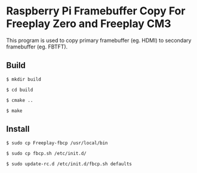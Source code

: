 Raspberry Pi Framebuffer Copy For Freeplay Zero and Freeplay CM3
================================================================

This program is used to copy primary framebuffer (eg. HDMI) to secondary framebuffer (eg. FBTFT).

Build
-----

    $ mkdir build
    
    $ cd build
    
    $ cmake ..
    
    $ make 

Install
-------
    $ sudo cp Freeplay-fbcp /usr/local/bin

    $ sudo cp fbcp.sh /etc/init.d/

    $ sudo update-rc.d /etc/init.d/fbcp.sh defaults
